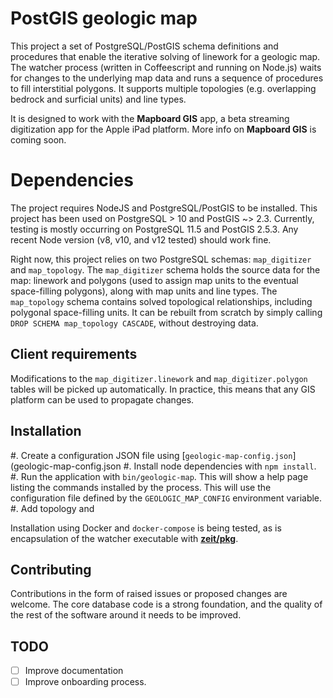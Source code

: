 # PostGIS geologic map

This project a set of PostgreSQL/PostGIS schema definitions and procedures that
enable the iterative solving of linework for a geologic map.
The watcher process (written in Coffeescript and running on Node.js)
waits for changes to the underlying map data and runs a sequence
of procedures to fill interstitial polygons. It supports multiple topologies
(e.g. overlapping bedrock and surficial units) and line types.

It is designed to work with the **Mapboard GIS** app, a beta streaming digitization
app for the Apple iPad platform. More info on **Mapboard GIS** is coming soon.

# Dependencies

The project requires NodeJS and PostgreSQL/PostGIS
to be installed. This project has been used on PostgreSQL > 10 and PostGIS ~> 2.3.
Currently, testing is mostly occurring on PostgreSQL 11.5 and PostGIS 2.5.3.
Any recent Node version (v8, v10, and v12 tested) should work fine.

Right now, this project relies on two PostgreSQL schemas: `map_digitizer` and
`map_topology`. The `map_digitizer` schema holds the source data for the map:
linework and polygons (used to assign map units to the eventual space-filling
polygons), along with map units and line types. The `map_topology` schema
contains solved topological relationships, including polygonal space-filling
units. It can be rebuilt from scratch by simply calling `DROP SCHEMA
map_topology CASCADE`, without destroying data.

## Client requirements

Modifications to the `map_digitizer.linework` and `map_digitizer.polygon` tables
will be picked up automatically. In practice, this means that any GIS platform
can be used to propagate changes.

## Installation

#. Create a configuration JSON file using [`geologic-map-config.json`](geologic-map-config.json
#. Install node dependencies with `npm install`.
#. Run the application with `bin/geologic-map`. This will show a help page listing
   the commands installed by the process. This will use the configuration file defined by the `GEOLOGIC_MAP_CONFIG` environment variable.
#. Add topology and 

Installation using Docker and `docker-compose` is being tested, as is encapsulation
of the watcher executable with [**zeit/pkg**](https://github.com/zeit/pkg).



## Contributing

Contributions in the form of raised issues or proposed changes are welcome.
The core database code is a strong foundation, and the quality of the rest
of the software around it needs to be improved.

## TODO

- [ ] Improve documentation
- [ ] Improve onboarding process.
